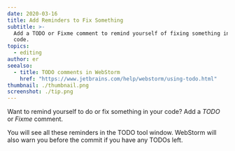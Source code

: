 ```yaml
---
date: 2020-03-16
title: Add Reminders to Fix Something
subtitle: >-
  Add a TODO or Fixme comment to remind yourself of fixing something in your
  code.
topics:
  - editing
author: er
seealso:
  - title: TODO comments in WebStorm
    href: "https://www.jetbrains.com/help/webstorm/using-todo.html"
thumbnail: ./thumbnail.png
screenshot: ./tip.png
---
```


Want to remind yourself to do or fix something in your code? Add a _TODO_ or _Fixme_ comment.

You will see all these reminders in the TODO tool window. WebStorm will also warn you before the commit if you have any TODOs left.
